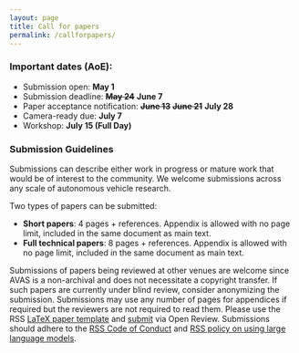 ```yaml
---
layout: page
title: Call for papers
permalink: /callforpapers/
---
```


### Important dates (AoE):
- Submission open: **May 1**
- Submission deadline: ~~**May 24**~~ **June 7**
- Paper acceptance notification: ~~**June 13**~~ ~~**June 21**~~ **July 28**
- Camera-ready due: **July 7**
- Workshop: **July 15 (Full Day)**

### Submission Guidelines

Submissions can describe either work in progress or mature work that would be of interest to the community. We welcome submissions across any scale of autonomous vehicle research. 

Two types of papers can be submitted:
- **Short papers**: 4 pages + references. Appendix is allowed with no page limit, included in the same document as main text.
- **Full technical papers**: 8 pages + references. Appendix is allowed with no page limit, included in the same document as main text.

Submissions of papers being reviewed at other venues are welcome since AVAS is a non-archival and does not necessitate a copyright transfer. If such papers are currently under blind review, consider anonymizing the submission. Submissions may use any number of pages for appendices if required but the reviewers are not required to read them. Please use the RSS [LaTeX paper template](https://roboticsconference.org/docs/paper-template-latex.tar.gz) and [submit](https://openreview.net/group?id=roboticsfoundation.org/RSS/2024/Workshop/AVAS) via Open Review. Submissions should adhere to the [RSS Code of Conduct](https://roboticsconference.org/information/authorinfo/) and [RSS policy on using large language models](https://roboticsconference.org/information/authorinfo/). 
